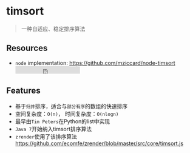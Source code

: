 # timsort

> 一种自适应、稳定排序算法

## Resources

* `node` implementation: <https://github.com/mziccard/node-timsort> <iframe src="https://ghbtns.com/github-btn.html?user=mziccard&repo=node-timsort&type=star&count=true" frameborder="0" scrolling="0" width="170px" height="20px"></iframe>   

## Features

* 基于`归并`排序，适合与`部分有序`的数组的快速排序
* 空间复杂度：`O(n)`， 时间复杂度：`O(nlogn)`
* 最早由`Tim Peters`在Python的list中实现
* `Java 7`开始纳入timsort排序算法
* `zrender`使用了该排序算法 <https://github.com/ecomfe/zrender/blob/master/src/core/timsort.js>


